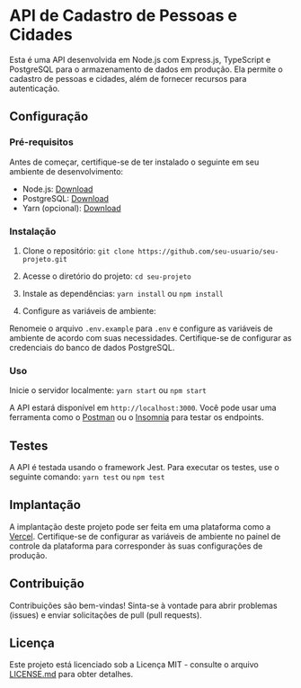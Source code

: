 # API de Cadastro de Pessoas e Cidades

Esta é uma API desenvolvida em Node.js com Express.js, TypeScript e PostgreSQL para o armazenamento de dados em produção. Ela permite o cadastro de pessoas e cidades, além de fornecer recursos para autenticação. 
## Configuração
### Pré-requisitos  

Antes de começar, certifique-se de ter instalado o seguinte em seu ambiente de desenvolvimento: 

- Node.js: [Download](https://nodejs.org/) 
- PostgreSQL: [Download](https://www.postgresql.org/) 
- Yarn (opcional): [Download](https://classic.yarnpkg.com/en/docs/install/)  

### Instalação  

1. Clone o repositório:  `git clone https://github.com/seu-usuario/seu-projeto.git`

2. Acesse o diretório do projeto: `cd seu-projeto`

3. Instale as dependências: `yarn install` ou `npm install`

4. Configure as variáveis de ambiente:

Renomeie o arquivo `.env.example` para `.env` e configure as variáveis de ambiente de acordo com suas necessidades. Certifique-se de configurar as credenciais do banco de dados PostgreSQL.

### Uso

Inicie o servidor localmente: `yarn start`  ou `npm start`

A API estará disponível em `http://localhost:3000`. Você pode usar uma ferramenta como o [Postman](https://www.postman.com/) ou o [Insomnia](https://insomnia.rest/) para testar os endpoints.

## Testes

A API é testada usando o framework Jest. Para executar os testes, use o seguinte comando: `yarn test` ou `npm test`

## Implantação

A implantação deste projeto pode ser feita em uma plataforma como a [Vercel](https://vercel.com/). Certifique-se de configurar as variáveis de ambiente no painel de controle da plataforma para corresponder às suas configurações de produção.

## Contribuição

Contribuições são bem-vindas! Sinta-se à vontade para abrir problemas (issues) e enviar solicitações de pull (pull requests).

## Licença

Este projeto está licenciado sob a Licença MIT - consulte o arquivo [LICENSE.md](https://chat.openai.com/c/LICENSE.md) para obter detalhes.
